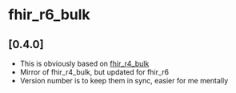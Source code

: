 # fhir_r6_bulk

## [0.4.0]

* This is obviously based on [fhir_r4_bulk](https://pub.dev/packages/fhir_r4_bulk)
* Mirror of fhir_r4_bulk, but updated for fhir_r6
* Version number is to keep them in sync, easier for me mentally